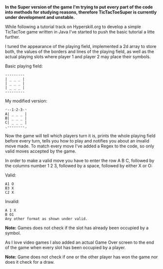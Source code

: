 **In the Super version of the game I'm trying to put every part of the code into methods
for studying reasons, therefore TicTacToeSuper is currently under development 
and unstable.**

While following a tutorial track on Hyperskill.org to develop a simple TicTacToe game
written in Java I've started to push the basic tutorial a litte further.

I tuned the appearance of the playing field, implemented a 2d array to store both,
the values of the borders and lines of the playing field, as well as the actual
playing slots where player 1 and player 2 may place their symbols.

Basic playing field:
```
---------
| _ _ _ |
| _ _ _ |    
| _ _ _ |
---------
```
My modified version:
```
◜--1-2-3-◝
A| _ _ _ |
B| _ _ _ |    
C| _ _ _ |
◟--------◞
```

Now the game will tell which players turn it is, prints the whole playing field before
every turn, tells you how to play and notifies you about an invalid move made. 
To match every move I've added a Regex to the code, so only valid moves accepted
by the game.

In order to make a valid move you have to enter the row A B C, followed by the columns
number 1 2 3, followed by a space, followed by either X or O:

Valid:
```
A1 O
B3 X
C2 X
```
Invalid:
```
A 1 X
B O1
Any other format as shown under valid.
```

**Note:** Games does not check if the slot has already been occupied by a symbol.


As I love video games I also added an actual Game Over screen to the end of the game
when every slot has been occupied by a player.

**Note:** Game does not check if one or the other player has won the game nor does
it check for a draw.




